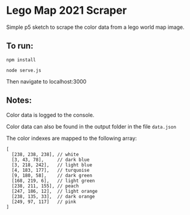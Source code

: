 # Lego Map 2021 Scraper

Simple p5 sketch to scrape the color data from a lego world map image. 

## To run: 
```npm install```

```node serve.js```

Then navigate to localhost:3000

## Notes: 
Color data is logged to the console. 

Color data can also be found in the output folder in the file `data.json`

The color indexes are mapped to the following array:

```
[
  [238, 238, 238], // white
  [3, 43, 78],     // dark blue
  [3, 218, 242],   // light blue
  [4, 183, 177],   // turquoise
  [9, 180, 58],    // dark green
  [168, 219, 6],   // light green
  [238, 211, 155], // peach
  [247, 186, 12],  // light orange
  [238, 135, 33],  // dark orange
  [249, 97, 117]   // pink
]
```



